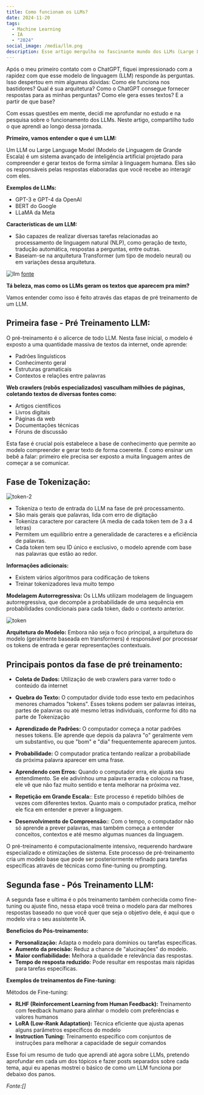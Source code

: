 ```yaml
---
title: Como funcionam os LLMs?
date: 2024-11-20
tags:
  - Machine Learning
  - IA
  - "2024"
social_image: /media/llm.png
description: Esse artigo mergulha no fascinante mundo dos LLMs (Large Language Models), revelando como modelos como o ChatGPT funcionam nos bastidores. Descubra a arquitetura por trás dessas IAs, entenda como elas geram textos tão coerentes e explore o processo que permite que elas acessem e processem informações de forma tão eficiente
---
```


Após o meu primeiro contato com o ChatGPT, fiquei impressionado com a rapidez com que esse modelo de linguagem (LLM) responde às perguntas. Isso despertou em mim algumas dúvidas: Como ele funciona nos bastidores? Qual é sua arquitetura? Como o ChatGPT consegue fornecer respostas para as minhas perguntas? Como ele gera esses textos? E a partir de que base?

Com essas questões em mente, decidi me aprofundar no estudo e na pesquisa sobre o funcionamento dos LLMs. Neste artigo, compartilho tudo o que aprendi ao longo dessa jornada.

**Primeiro, vamos entender o que é um LLM:**

Um LLM ou Large Language Model (Modelo de Linguagem de Grande Escala) é um sistema avançado de inteligência artificial projetado para compreender e gerar textos de forma similar à linguagem humana. Eles são os responsáveis pelas respostas elaboradas que você recebe ao interagir com eles.

**Exemplos de LLMs:**
- GPT-3 e GPT-4 da OpenAI
- BERT do Google
- LLaMA da Meta

**Características de um LLM:**
- São capazes de realizar diversas tarefas relacionadas ao processamento de linguagem natural (NLP), como geração de texto, tradução automática, respostas a perguntas, entre outras.
- Baseiam-se na arquitetura Transformer (um tipo de modelo neural) ou em variações dessa arquitetura.

![llm](/media/llm.png)
<a class="af on" href="https://www.civilsdaily.com/news/crafting-safe-generative-ai-systems/" rel="noopener ugc nofollow" target="_blank">fonte</a>

**Tá beleza, mas como os LLMs geram os textos que aparecem pra mim?**

Vamos entender como isso é feito através das etapas de pré treinamento de um LLM.

## Primeira fase - Pré Treinamento LLM: 
O pré-treinamento é o alicerce de todo LLM. Nesta fase inicial, o modelo é exposto a uma quantidade massiva de textos da internet, onde aprende:
- Padrões linguísticos
- Conhecimento geral
- Estruturas gramaticais
- Contextos e relações entre palavras

**Web crawlers (robôs especializados) vasculham milhões de páginas, coletando textos de diversas fontes como:**
- Artigos científicos
- Livros digitais
- Páginas da web
- Documentações técnicas
- Fóruns de discussão

Esta fase é crucial pois estabelece a base de conhecimento que permite ao modelo compreender e gerar texto de forma coerente. É como ensinar um bebê a falar: primeiro ele precisa ser exposto a muita linguagem antes de começar a se comunicar.

## **Fase de Tokenização:**
![token-2](/media/token-2.png)
- Tokeniza o texto de entrada do LLM na fase de pré processamento. 
- São mais gerais que palavras, lida com erro de digitação 
- Tokeniza caractere por caractere (A media de cada token tem de 3 a 4 letras)
- Permitem um equilíbrio entre a generalidade de caracteres e a eficiência de palavras.
- Cada token tem seu ID único e exclusivo, o modelo aprende com base nas palavras que estão ao redor. 

**Informações adicionais:**
- Existem vários algoritmos para codificação de tokens
- Treinar tokenizadores leva muito tempo

**Modelagem Autorregressiva:**
Os LLMs utilizam modelagem de linguagem autorregressiva, que decompõe a probabilidade de uma sequência em probabilidades condicionais para cada token, dado o contexto anterior.

![token](/media/token.png)

**Arquitetura do Modelo:**
Embora não seja o foco principal, a arquitetura do modelo (geralmente baseada em transformers) é responsável por processar os tokens de entrada e gerar representações contextuais.

## Principais pontos da fase de pré treinamento: 

- **Coleta de Dados:** Utilização de web crawlers para varrer todo o conteúdo da internet 

- **Quebra do Texto:** O computador divide todo esse texto em pedacinhos menores chamados "tokens". Esses tokens podem ser palavras inteiras, partes de palavras ou até mesmo letras individuais, conforme foi dito na parte de Tokenização

- **Aprendizado de Padrões:** O computador começa a notar padrões nesses tokens. Ele aprende que depois da palavra "o" geralmente vem um substantivo, ou que "bom" e "dia" frequentemente aparecem juntos.

- **Probabilidade:** O computador pratica tentando realizar a probabiliade da próxima palavra aparecer em uma frase. 

- **Aprendendo com Erros:** Quando o computador erra, ele ajusta seu entendimento. Se ele adivinhou uma palavra errada e colocou na frase, ele vê que não faz muito sentido e tenta melhorar na próxima vez.

- **Repetição em Grande Escala:**: Este processo é repetido bilhões de vezes com diferentes textos. Quanto mais o computador pratica, melhor ele fica em entender e prever a linguagem.

- **Desenvolvimento de Compreensão:**: Com o tempo, o computador não só aprende a prever palavras, mas também começa a entender conceitos, contextos e até mesmo algumas nuances da linguagem.

O pré-treinamento é computacionalmente intensivo, requerendo hardware especializado e otimizações de sistema.
Este processo de pré-treinamento cria um modelo base que pode ser posteriormente refinado para tarefas específicas através de técnicas como fine-tuning ou prompting.


## Segunda fase - Pós Treinamento LLM:

A segunda fase e ultima é o pós treinamento também conhecida como fine-tuning ou ajuste fino, nessa etapa você treina o modelo para dar melhores respostas baseado no que você quer que seja o objetivo dele, é aqui que o modelo vira o seu assistente IA.  

**Benefícios do Pós-treinamento:**

- **Personalização:** Adapta o modelo para domínios ou tarefas específicas.
- **Aumento da precisão:** Reduz a chance de "alucinações" do modelo.
- **Maior confiabilidade:** Melhora a qualidade e relevância das respostas.
- **Tempo de resposta reduzido:** Pode resultar em respostas mais rápidas para tarefas específicas.


**Exemplos de treinamentos de Fine-tuning:**

Métodos de Fine-tuning:
- **RLHF (Reinforcement Learning from Human Feedback):** Treinamento com feedback humano para alinhar o modelo com preferências e valores humanos
- **LoRA (Low-Rank Adaptation):** Técnica eficiente que ajusta apenas alguns parâmetros específicos do modelo
- **Instruction Tuning:** Treinamento específico com conjuntos de instruções para melhorar a capacidade de seguir comandos

Esse foi um resumo de tudo que aprendi até agora sobre LLMs, pretendo aprofundar em cada um dos tópicos e fazer posts separados sobre cada tema, aqui eu apenas mostrei o básico de como um LLM funciona por debaixo dos panos. 


*Fonte:[]*